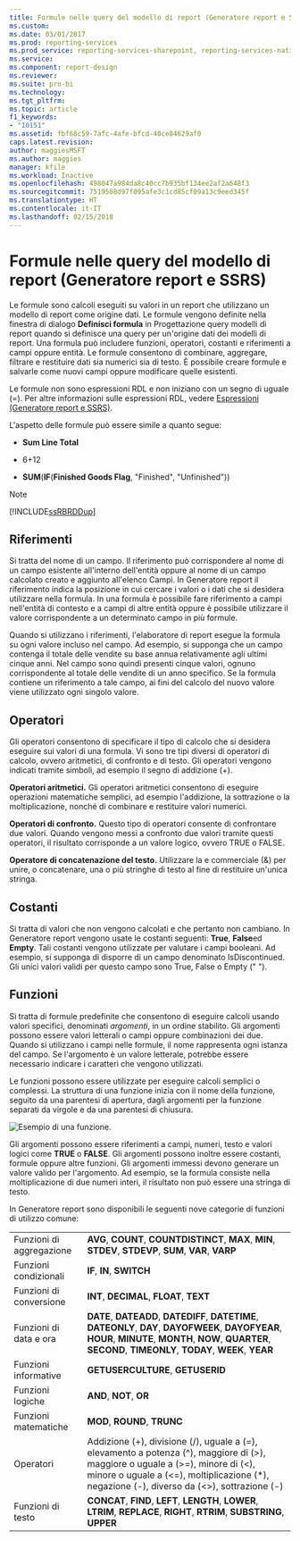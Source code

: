 ```yaml
---
title: Formule nelle query del modello di report (Generatore report e SSRS) | Microsoft Docs
ms.custom: 
ms.date: 03/01/2017
ms.prod: reporting-services
ms.prod_service: reporting-services-sharepoint, reporting-services-native
ms.service: 
ms.component: report-design
ms.reviewer: 
ms.suite: pro-bi
ms.technology: 
ms.tgt_pltfrm: 
ms.topic: article
f1_keywords:
- "10151"
ms.assetid: fbf68c59-7afc-4afe-bfcd-40ce84629af0
caps.latest.revision: 
author: maggiesMSFT
ms.author: maggies
manager: kfile
ms.workload: Inactive
ms.openlocfilehash: 498047a984da8c40cc7b935bf134ee2af2a648f3
ms.sourcegitcommit: 7519508d97f095afe3c1cd85cf09a13c9eed345f
ms.translationtype: HT
ms.contentlocale: it-IT
ms.lasthandoff: 02/15/2018
---
```

# <a name="formulas-in-report-model-queries-report-builder-and-ssrs"></a>Formule nelle query del modello di report (Generatore report e SSRS)
  Le formule sono calcoli eseguiti su valori in un report che utilizzano un modello di report come origine dati. Le formule vengono definite nella finestra di dialogo **Definisci formula** in Progettazione query modelli di report quando si definisce una query per un'origine dati dei modelli di report. Una formula può includere funzioni, operatori, costanti e riferimenti a campi oppure entità. Le formule consentono di combinare, aggregare, filtrare e restituire dati sia numerici sia di testo. È possibile creare formule e salvarle come nuovi campi oppure modificare quelle esistenti.  
  
 Le formule non sono espressioni RDL e non iniziano con un segno di uguale (=). Per altre informazioni sulle espressioni RDL, vedere [Espressioni &#40;Generatore report e SSRS&#41;](../../reporting-services/report-design/expressions-report-builder-and-ssrs.md).  
  
 L'aspetto delle formule può essere simile a quanto segue:  
  
-   **Sum Line Total**  
  
-   6+12  
  
-   **SUM**(**IF**(**Finished Goods Flag**, "Finished", "Unfinished"))  
  
> [!NOTE]  
>  [!INCLUDE[ssRBRDDup](../../includes/ssrbrddup-md.md)]  
  
## <a name="references"></a>Riferimenti  
 Si tratta del nome di un campo. Il riferimento può corrispondere al nome di un campo esistente all'interno dell'entità oppure al nome di un campo calcolato creato e aggiunto all'elenco Campi. In Generatore report il riferimento indica la posizione in cui cercare i valori o i dati che si desidera utilizzare nella formula. In una formula è possibile fare riferimento a campi nell'entità di contesto e a campi di altre entità oppure è possibile utilizzare il valore corrispondente a un determinato campo in più formule.  
  
 Quando si utilizzano i riferimenti, l'elaboratore di report esegue la formula su ogni valore incluso nel campo. Ad esempio, si supponga che un campo contenga il totale delle vendite su base annua relativamente agli ultimi cinque anni. Nel campo sono quindi presenti cinque valori, ognuno corrispondente al totale delle vendite di un anno specifico. Se la formula contiene un riferimento a tale campo, ai fini del calcolo del nuovo valore viene utilizzato ogni singolo valore.  
  
## <a name="operators"></a>Operatori  
 Gli operatori consentono di specificare il tipo di calcolo che si desidera eseguire sui valori di una formula. Vi sono tre tipi diversi di operatori di calcolo, ovvero aritmetici, di confronto e di testo. Gli operatori vengono indicati tramite simboli, ad esempio il segno di addizione (+).  
  
 **Operatori aritmetici.** Gli operatori aritmetici consentono di eseguire operazioni matematiche semplici, ad esempio l'addizione, la sottrazione o la moltiplicazione, nonché di combinare e restituire valori numerici.  
  
 **Operatori di confronto.** Questo tipo di operatori consente di confrontare due valori. Quando vengono messi a confronto due valori tramite questi operatori, il risultato corrisponde a un valore logico, ovvero TRUE o FALSE.  
  
 **Operatore di concatenazione del testo.** Utilizzare la e commerciale (&) per unire, o concatenare, una o più stringhe di testo al fine di restituire un'unica stringa.  
  
##  <a name="Constants"></a> Costanti  
 Si tratta di valori che non vengono calcolati e che pertanto non cambiano. In Generatore report vengono usate le costanti seguenti: **True**, **False**ed **Empty**. Tali costanti vengono utilizzate per valutare i campi booleani. Ad esempio, si supponga di disporre di un campo denominato IsDiscontinued. Gli unici valori validi per questo campo sono True, False o Empty (" ").  
  
##  <a name="Functions"></a> Funzioni  
 Si tratta di formule predefinite che consentono di eseguire calcoli usando valori specifici, denominati *argomenti*, in un ordine stabilito. Gli argomenti possono essere valori letterali o campi oppure combinazioni dei due. Quando si utilizzano i campi nelle formule, il nome rappresenta ogni istanza del campo. Se l'argomento è un valore letterale, potrebbe essere necessario indicare i caratteri che vengono utilizzati.  
  
 Le funzioni possono essere utilizzate per eseguire calcoli semplici o complessi. La struttura di una funzione inizia con il nome della funzione, seguito da una parentesi di apertura, dagli argomenti per la funzione separati da virgole e da una parentesi di chiusura.  
  
 ![Esempio di una funzione.](../../reporting-services/report-design/media/functionexample.gif "Esempio di una funzione.")  
  
 Gli argomenti possono essere riferimenti a campi, numeri, testo e valori logici come **TRUE** o **FALSE**. Gli argomenti possono inoltre essere costanti, formule oppure altre funzioni. Gli argomenti immessi devono generare un valore valido per l'argomento. Ad esempio, se la formula consiste nella moltiplicazione di due numeri interi, il risultato non può essere una stringa di testo.  
  
 In Generatore report sono disponibili le seguenti nove categorie di funzioni di utilizzo comune:  
  
|||  
|-|-|  
|Funzioni di aggregazione|**AVG**, **COUNT**, **COUNTDISTINCT**, **MAX**, **MIN**, **STDEV**, **STDEVP**, **SUM**, **VAR**, **VARP**|  
|Funzioni condizionali|**IF**, **IN**, **SWITCH**|  
|Funzioni di conversione|**INT**, **DECIMAL**, **FLOAT**, **TEXT**|  
|Funzioni di data e ora|**DATE**, **DATEADD**, **DATEDIFF**, **DATETIME**, **DATEONLY**, **DAY**, **DAYOFWEEK**, **DAYOFYEAR**, **HOUR**, **MINUTE**, **MONTH**, **NOW**, **QUARTER**, **SECOND**, **TIMEONLY**, **TODAY**, **WEEK**, **YEAR**|  
|Funzioni informative|**GETUSERCULTURE**, **GETUSERID**|  
|Funzioni logiche|**AND**, **NOT**, **OR**|  
|Funzioni matematiche|**MOD**, **ROUND**, **TRUNC**|  
|Operatori|Addizione (+), divisione (/), uguale a (=), elevamento a potenza (^), maggiore di (>), maggiore o uguale a (>=), minore di (<), minore o uguale a (<=), moltiplicazione (*), negazione (-), diverso da (<>), sottrazione (-)|  
|Funzioni di testo|**CONCAT**, **FIND**, **LEFT**, **LENGTH**, **LOWER**, **LTRIM**, **REPLACE**, **RIGHT**, **RTRIM**, **SUBSTRING**, **UPPER**|  
  
  
